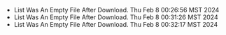 *  List Was An Empty File After Download. Thu Feb  8 00:26:56 MST 2024
*  List Was An Empty File After Download. Thu Feb  8 00:31:26 MST 2024
*  List Was An Empty File After Download. Thu Feb  8 00:32:17 MST 2024
